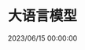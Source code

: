 ---
title: 大语言模型
categories: 
  - [大语言模型]
tags:
  - 大语言模型
date: 2023/06/15 00:00:00
update: 2023/06/15 00:00:00
---